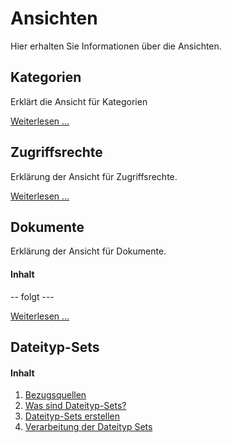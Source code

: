 # Ansichten

Hier erhalten Sie Informationen über die Ansichten.

## Kategorien

Erklärt die Ansicht für Kategorien

[Weiterlesen ...](categories.md)

## Zugriffsrechte

Erklärung der Ansicht für Zugriffsrechte.

[Weiterlesen ...](access_rights.md)

## Dokumente

Erklärung der Ansicht für Dokumente.

#### Inhalt
-- folgt ---

[Weiterlesen ...](documents.md)

## Dateityp-Sets

#### Inhalt
1. [Bezugsquellen](file_type_sets.md/#filetyp_sets_1)
2. [Was sind Dateityp-Sets?](file_type_sets.md/#filetyp_sets_2)
3. [Dateityp-Sets erstellen](file_type_sets.md/#filetyp_sets_3)
4. [Verarbeitung der Dateityp Sets](file_type_sets.md/#filetyp_sets_4)
